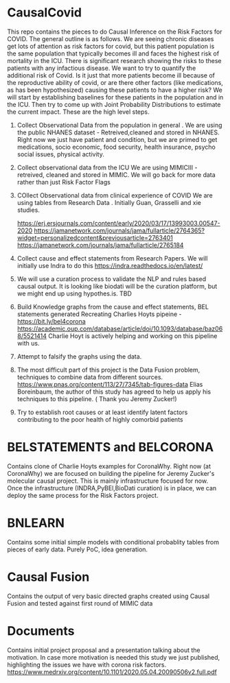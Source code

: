 # CausalCovid

This repo contains the pieces to do Causal Inference on the Risk Factors for COVID.
The general outline is as follows.  We are seeing chronic diseases get lots of attention as risk factors for covid, but 
this patient population is the same population that typically becomes ill and faces the highest risk of mortality in the ICU. 
There is significant research showing the risks to these patients with any infactious disease. We want to try to quantify 
the additional risk of Covid. Is it just that more patients become ill because of the reproductive ability of covid, or are there
other factors (like medications, as has been hypothesized) causing these patients to have a higher risk?
We will start by establishing baselines for these patients in the population and in the ICU. Then try to come up with Joint Probability Distributions to estimate the current impact. 
These are the high level steps.

1. Collect Observational Data from the population in general .
   We are using the public NHANES dataset  - Retreived,cleaned and stored in NHANES. Right now we just have patient and condition, 
   but we are primed to get medications, socio economic, food security, health insurance, psycho social issues, physical activity. 
2. Collect observational data from the ICU
   We are using MIMICIII - retreived, cleaned and stored in MIMIC. We will go back for more data rather than just Risk Factor Flags 
3. COllect Observational data from clinical experience of COVID 
   We are using tables from Research Data . Initially Guan, Grasselli and xie studies.
   
   https://erj.ersjournals.com/content/early/2020/03/17/13993003.00547-2020
   https://jamanetwork.com/journals/jama/fullarticle/2764365?widget=personalizedcontent&previousarticle=2763401
   https://jamanetwork.com/journals/jama/fullarticle/2765184
4. Collect cause and effect statements from Research Papers.
   We will initially use Indra to do this https://indra.readthedocs.io/en/latest/
5. We will use a curation process to validate the NLP and rules based causal output. It is looking like
   biodati will be the curation platform, but we might end up using hypothes.is. TBD 
6. Build Knowledge graphs from the cause and effect statements, BEL statements generated
   Recreating Charlies Hoyts pipeine  -   https://bit.ly/bel4corona
   https://academic.oup.com/database/article/doi/10.1093/database/baz068/5521414
   Charlie Hoyt is actively helping and working on this pipeline with us. 
7. Attempt to falsify the graphs using the data.
8. The most difficult part of this project is the Data Fusion problem, techniques to combine 
   data from different sources. 
   https://www.pnas.org/content/113/27/7345/tab-figures-data Elias Boreinbaum, the author of this study has agreed to help us 
   apply his techniques to this pipeline. ( Thank you Jeremy Zucker!) 
9. Try to establish root causes or at least identify latent factors contributing to the poor health of highly comorbid patients
# BELSTATEMENTS and BELCORONA 
Contains  clone of Charlie Hoyts examples for CoronaWhy. Right now (at CoronaWhy) we are focused on building the pipeline for
Jeremy Zucker's molecular causal project.  This is mainly infrastructure focused for now. Once the infrastructure (INDRA,PyBEl,BioDati curation) is in place, we can deploy the same process for the Risk Factors project. 
# BNLEARN
Contains some initial simple models with conditional probablity tables from pieces of early data. Purely PoC, idea generation.
# Causal Fusion 
Contains the output of very basic directed graphs created using Causal Fusion and tested against first round of MIMIC data
# Documents 
Contains initial project proposal and a presentation talking about the motivation. 
In case more motivation is needed this study we just published, highlighting the issues we have with corona risk factors. 
https://www.medrxiv.org/content/10.1101/2020.05.04.20090506v2.full.pdf


